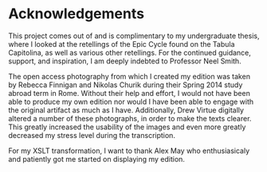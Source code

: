 # Acknowledgements

This project comes out of and is complimentary to my undergraduate thesis, where I looked at the retellings of the Epic Cycle found on the Tabula Capitolina, as well as various other retellings. For the continued guidance, support, and inspiration, I am deeply indebted to Professor Neel Smith. 

The open access photography from which I created my edition was taken by Rebecca Finnigan and Nikolas Churik during their Spring 2014 study abroad term in Rome. Without their help and effort, I would not have been able to produce my own edition nor would I have been able to engage with the original artifact as much as I have. Additionally, Drew Virtue digitally altered a number of these photographs, in order to make the texts clearer. This greatly increased the usability of the images and even more greatly decreased my stress level during the transcription. 

For my XSLT transformation, I want to thank Alex May  who enthusiasicaly and patiently got me started on displaying my edition. 
